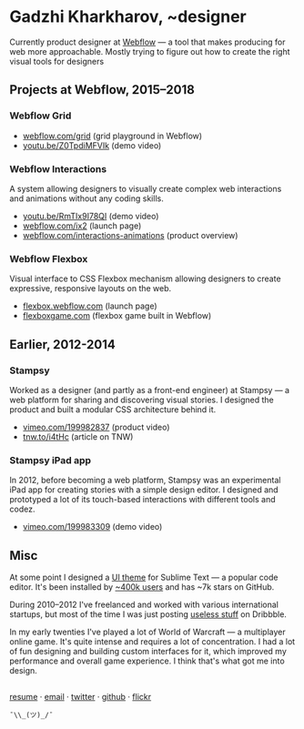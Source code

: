 # Gadzhi Kharkharov, ~designer

Currently product designer at [Webflow](https://webflow.com/) — a tool that makes producing for web more approachable. Mostly trying to figure out how to create the right visual tools for designers

## Projects at Webflow, 2015–2018

### Webflow Grid

- [webflow.com/grid](https://webflow.com/grid) (grid playground in Webflow)
- [youtu.be/Z0TpdiMFVIk](https://youtu.be/Z0TpdiMFVIk) (demo video)

### Webflow Interactions

A system allowing designers to visually create complex web interactions and animations without any coding skills.

- [youtu.be/RmTIx9I78QI](https://youtu.be/RmTIx9I78QI) (demo video)
- [webflow.com/ix2](https://webflow.com/ix2) (launch page)
- [webflow.com/interactions-animations](https://webflow.com/interactions-animations) (product overview)

### Webflow Flexbox

Visual interface to CSS Flexbox mechanism allowing designers to create expressive, responsive layouts on the web.

- [flexbox.webflow.com](https://flexbox.webflow.com) (launch page)
- [flexboxgame.com](https://www.flexboxgame.com/) (flexbox game built in Webflow)

## Earlier, 2012-2014

### Stampsy

Worked as a designer (and partly as a front-end engineer) at Stampsy — a web platform for sharing and discovering visual stories. I designed the product and built a modular CSS architecture behind it.

- [vimeo.com/199982837](https://vimeo.com/199982837) (product video)
- [tnw.to/i4tHc](http://tnw.to/i4tHc) (article on TNW)

### Stampsy iPad app

In 2012, before becoming a web platform, Stampsy was an experimental iPad app for creating stories with a simple design editor. I designed and prototyped a lot of its touch-based interactions with different tools and codez.

- [vimeo.com/199983309](https://vimeo.com/199983309) (demo video)

## Misc

At some point I designed a [UI theme](https://github.com/kkga/spacegray) for Sublime Text — a popular code editor. It's been installed by [~400k users](https://packagecontrol.io/packages/Theme%20-%20Spacegray) and has ~7k stars on GitHub.

During 2010–2012 I've freelanced and worked with various international startups, but most of the time I was just posting [useless stuff](https://dribbble.com/gadzhi) on Dribbble.

In my early twenties I've played a lot of World of Warcraft — a multiplayer online game. It's quite intense and requires a lot of concentration. I had a lot of fun designing and building custom interfaces for it, which improved my performance and overall game experience. I think that's what got me into design.

##

[resume][resume] · [email][email] · [twitter][twitter] · [github][github] · [flickr][flickr]

```
¯\\_(ツ)_/¯
```

[resume]: https://www.dropbox.com/s/3wlkwpjgpvyvm4g/Resume.pdf?dl=0
[github]: https://github.com/kkga
[twitter]: https://twitter.com/kkga_
[email]: mailto:me@kkga.me
[flickr]: https://flickr.com/gadzhi
